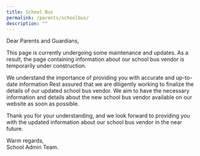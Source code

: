 ```yaml
---
title: School Bus
permalink: /parents/schoolbus/
description: ""
---
```

Dear Parents and Guardians,

This page is currently undergoing some maintenance and updates. As a result, the page containing information about our school bus vendor is temporarily under construction.

We understand the importance of providing you with accurate and up-to-date information Rest assured that we are diligently working to finalize the details of our updated school bus vendor. We aim to have the necessary information and details about the new school bus vendor available on our website as soon as possible. 

Thank you for your understanding, and we look forward to providing you with the updated information about our school bus vendor in the near future.

Warm regards, <br>
School Admin Team.